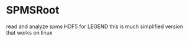 # SPMSRoot
read and analyze spms  HDF5 for LEGEND
this is much simplified version that works on linux
